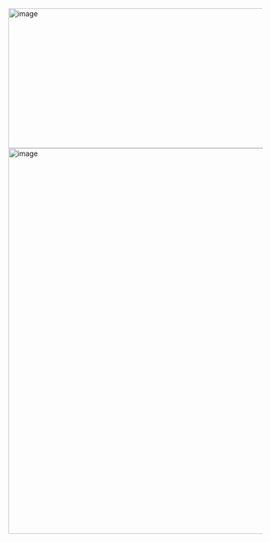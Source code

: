 <img width="940" height="277" alt="image" src="https://github.com/user-attachments/assets/2635eb8e-a9ba-49c1-85d2-00f7b8eb4ade" />
<img width="639" height="764" alt="image" src="https://github.com/user-attachments/assets/1957d861-bc06-41b2-9f9a-c28b5c11a97f" />
